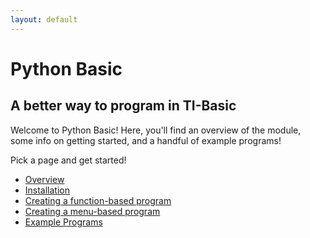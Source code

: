 ```yaml
---
layout: default
---
```


# Python Basic
## A better way to program in TI-Basic

Welcome to Python Basic! Here, you'll find an overview of the module, some info on getting started, and a handful of example programs!


Pick a page and get started!

* [Overview](./overview.md)
* [Installation](./installation.md)
* [Creating a function-based program](./function_program.md)
* [Creating a menu-based program](./menu_program.md)
* [Example Programs](./examples.md)